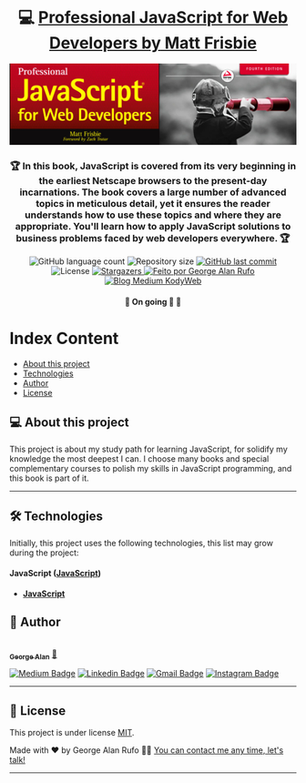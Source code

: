 

<h1 align="center">
     💻 <a href="https://www.wiley.com/en-us/Professional+JavaScript+for+Web+Developers%2C+4th+Edition-p-9781119366447#:~:text=Professional%20JavaScript%20for%20Web%20Developers%20is%20the%20essential%20guide%20to,a%20more%20sophisticated%20JavaScript%20developer." alt="Matt Frisbie - Professional JavaScript for Web Developers" target="_blank"> Professional JavaScript for Web Developers by Matt Frisbie </a>
</h1>

![](https://raw.githubusercontent.com/georgealan/book-study-professional-javaScript-for-web-developers/main/assets/ProfJavaScriptWebDevBanner.jpg)

<h3 align="center">
    🏆 In this book, JavaScript is covered from its very beginning in the earliest Netscape browsers to the present-day incarnations. The book covers a large number of advanced topics in meticulous detail, yet it ensures the reader understands how to use these topics and where they are appropriate. You'll learn how to apply JavaScript solutions to business problems faced by web developers everywhere. 🏆
</h3>

<p align="center">
  <img alt="GitHub language count" src="https://img.shields.io/github/languages/count/georgealan/book-study-professional-javaScript-for-web-developers?color=%2304D361">

  <img alt="Repository size" src="https://img.shields.io/github/repo-size/georgealan/book-study-professional-javaScript-for-web-developers">
  
  <a href="https://github.com/georgealan/book-study-professional-javaScript-for-web-developers/commits/main">
    <img alt="GitHub last commit" src="https://img.shields.io/github/last-commit/georgealan/book-study-professional-javaScript-for-web-developers">
  </a>
    
   <img alt="License" src="https://img.shields.io/badge/license-MIT-brightgreen">
   <a href="https://github.com/georgealan/book-study-professional-javaScript-for-web-developers/stargazers">
    <img alt="Stargazers" src="https://img.shields.io/github/stars/georgealan/book-study-professional-javaScript-for-web-developers?style=social">
  </a>

  <a href="https://kodyweb.com.br">
    <img alt="Feito por George Alan Rufo" src="https://img.shields.io/badge/feito%20por-George-%237519C1">
  </a>
  
  <a href="https://medium.com/kodyweb">
    <img alt="Blog Medium KodyWeb" src="https://img.shields.io/badge/Blog-KodyWeb-black?style=flat&logo=Medium">
  </a>
</p>

<h4 align="center">
	🚧   On going 🚀 🚧
</h4>

Index Content
=================
<!--ts-->
   * [About this project](#-about-this-project)
   * [Technologies](#-technologies)
   * [Author](#-author)
   * [License](#user-content--licença)
<!--ta-->


## 💻 About this project

This project is about my study path for learning JavaScript, for solidify my knowledge the most deepest I can. I choose many books and special complementary courses to polish my skills in JavaScript programming, and this book is part of it.

---

## 🛠 Technologies

Initially, this project uses the following technologies, this list may grow during the project:

#### **JavaScript**  ([JavaScript](https://www.javascript.com/))

-   **[JavaScript](https://react-icons.github.io/react-icons/)**


## 🦸 Author

<a href="https://blog.kodyweb.com.br/author/george/">
 <img style="border-radius: 50%;" src="https://avatars2.githubusercontent.com/u/37253093?s=400&u=4793c91ecbabc6342381bd7c411d323f14e59dce&v=4" width="100px;" alt=""/>
 <br />
 <sub><b>George Alan</b></sub></a> <a href="https://blog.kodyweb.com.br/author/george/" title="George Alan">🚀</a>
 <br />

[![Medium Badge](https://img.shields.io/badge/-KodyWeb-black?style=flat-square&labelColor=black&logo=medium&logoColor=white&link=https://medium.com/kodyweb)](https://medium.com/kodyweb) [![Linkedin Badge](https://img.shields.io/badge/-George-blue?style=flat-square&logo=Linkedin&logoColor=white&link=https://www.linkedin.com/in/george-alan-fullstack-developer/)](https://www.linkedin.com/in/george-alan-fullstack-developer/) 
[![Gmail Badge](https://img.shields.io/badge/-georgealan@gmail.com-c14438?style=flat-square&logo=Gmail&logoColor=white&link=mailto:georgealan@gmail.com)](mailto:georgealanrufo@gmail.com) [![Instagram Badge](https://img.shields.io/badge/-georgealan-a43b9d?style=flat-square&logo=Instagram&logoColor=white&link=https://www.instagram.com/georgealanrufo/)](https://www.instagram.com/georgealanrufo/)

---

## 📝 License

This project is under license [MIT](./LICENSE).

Made with ❤️ by George Alan Rufo 👋🏽 [You can contact me any time, let's talk!](https://www.linkedin.com/in/george-alan-fullstack-developer/)

---